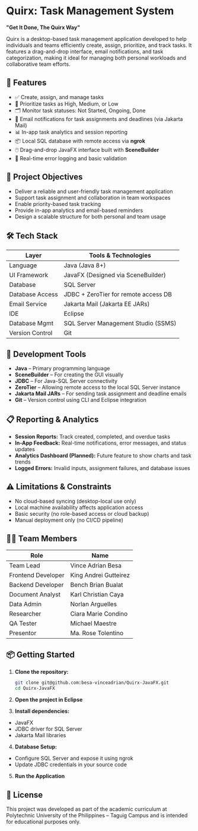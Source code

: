 # Quirx: Task Management System  
**"Get It Done, The Quirx Way"**

Quirx is a desktop-based task management application developed to help individuals and teams efficiently create, assign, prioritize, and track tasks. It features a drag-and-drop interface, email notifications, and task categorization, making it ideal for managing both personal workloads and collaborative team efforts.

## 🚀 Features

- ✅ Create, assign, and manage tasks
- 📌 Prioritize tasks as High, Medium, or Low
- 🗂 Monitor task statuses: Not Started, Ongoing, Done
- 📨 Email notifications for task assignments and deadlines (via Jakarta Mail)
- 📊 In-app task analytics and session reporting
- 📦 Local SQL database with remote access via **ngrok**
- 🖱️ Drag-and-drop JavaFX interface built with **SceneBuilder**
- 🔐 Real-time error logging and basic validation

## 🎯 Project Objectives

- Deliver a reliable and user-friendly task management application
- Support task assignment and collaboration in team workspaces
- Enable priority-based task tracking
- Provide in-app analytics and email-based reminders
- Design a scalable structure for both personal and team usage

## 🛠️ Tech Stack

| Layer         | Tools & Technologies |
|---------------|----------------------|
| Language       | Java (Java 8+) |
| UI Framework   | JavaFX (Designed via SceneBuilder) |
| Database       | SQL Server |
| Database Access| JDBC + ZeroTier for remote access DB |
| Email Service  | Jakarta Mail (Jakarta EE JARs) |
| IDE            | Eclipse |
| Database Mgmt  | SQL Server Management Studio (SSMS) |
| Version Control| Git |

## 🧰 Development Tools

- **Java** – Primary programming language  
- **SceneBuilder** – For creating the GUI visually  
- **JDBC** – For Java-SQL Server connectivity  
- **ZeroTier** – Allowing remote access to the local SQL Server instance  
- **Jakarta Mail JARs** – For sending task assignment and deadline emails  
- **Git** – Version control using CLI and Eclipse integration  

## 📋 Reporting & Analytics

- **Session Reports:** Track created, completed, and overdue tasks  
- **In-App Feedback:** Real-time notifications, error messages, and status updates  
- **Analytics Dashboard (Planned):** Future feature to show charts and task trends  
- **Logged Errors:** Invalid inputs, assignment failures, and database issues  

## ⚠️ Limitations & Constraints

- No cloud-based syncing (desktop-local use only)  
- Local machine availability affects application access  
- Basic security (no role-based access or cloud backup)  
- Manual deployment only (no CI/CD pipeline)

## 👨‍💻 Team Members

| Role               | Name                    |
|--------------------|-------------------------|
| Team Lead          | Vince Adrian Besa       |
| Frontend Developer | King Andrei Gutteirez   |
| Backend Developer  | Bench Brian Bualat      |
| Document Analyst   | Karl Christian Caya     |
| Data Admin         | Norlan Arguelles        |
| Researcher         | Ciara Marie Condino     |
| QA Tester          | Michael Maestre         |
| Presentor          | Ma. Rose Tolentino      |

## 📦 Getting Started

1. **Clone the repository:**
   ```bash
   git clone git@github.com:besa-vinceadrian/Quirx-JavaFX.git
   cd Quirx-JavaFX
2. **Open the project in Eclipse**

3. **Install dependencies:**
- JavaFX
- JDBC driver for SQL Server
- Jakarta Mail libraries

4. **Database Setup:**
- Configure SQL Server and expose it using ngrok
- Update JDBC credentials in your source code

5. **Run the Application**

## 📄 License
This project was developed as part of the academic curriculum at Polytechnic University of the Philippines – Taguig Campus and is intended for educational purposes only.


